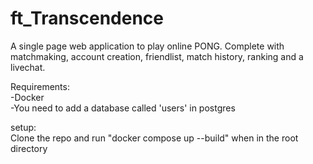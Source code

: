 # ft_Transcendence
A single page web application to play online PONG. Complete with matchmaking, account creation, friendlist, match history, ranking and a livechat.

Requirements:<br/>
-Docker <br/>
-You need to add a database called 'users' in postgres<br/>

setup: <br/>
Clone the repo and run "docker compose up --build" when in the root directory<br/>
